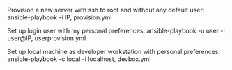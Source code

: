 Provision a new server with ssh to root and without any default user:
  ansible-playbook -i IP, provision.yml

Set up login user with my personal preferences:
  ansible-playbook -u user -i user@IP, userprovision.yml

Set up local machine as developer workstation with personal preferences:
  ansible-playbook -c local -i localhost, devbox.yml


